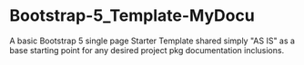 # Bootstrap-5_Template-MyDocu
 A basic Bootstrap 5 single page Starter Template shared simply "AS IS" as a base starting point for any desired project pkg documentation inclusions.

